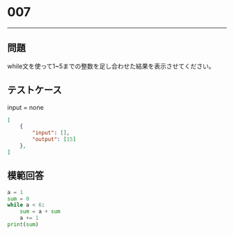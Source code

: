 # 007

---
## 問題

while文を使って1~5までの整数を足し合わせた結果を表示させてください。

## テストケース
input = none
```json
[
	{
		"input": [],
		"output": [15]
  	},
]
```

## 模範回答
```python
a = 1
sum = 0
while a < 6:
	sum = a + sum
	a += 1
print(sum)
```
